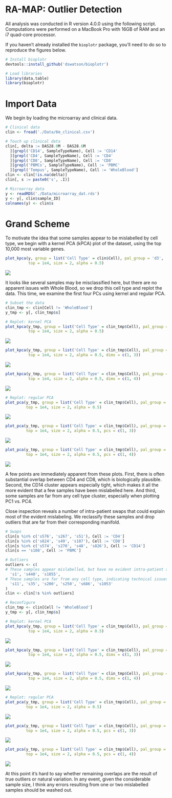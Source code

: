 RA-MAP: Outlier Detection
================

All analysis was conducted in R version 4.0.0 using the following
script. Computations were performed on a MacBook Pro with 16GB of RAM
and an i7 quad-core processor.

If you haven’t already installed the `bioplotr` package, you’ll need to
do so to reproduce the figures below.

``` r
# Install bioplotr
devtools::install_github('dswatson/bioplotr')

# Load libraries
library(data.table)
library(bioplotr)
```

# Import Data

We begin by loading the microarray and clinical data.

``` r
# Clinical data
clin <- fread('./Data/6m_clinical.csv')

# Touch up clinical data
clin[, delta := DAS28.0M - DAS28.6M
  ][grepl('CD14', SampleTypeName), Cell := 'CD14'
  ][grepl('CD4', SampleTypeName), Cell := 'CD4'
  ][grepl('CD8', SampleTypeName), Cell := 'CD8'
  ][grepl('PBMCs', SampleTypeName), Cell := 'PBMC'
  ][grepl('Tempus', SampleTypeName), Cell := 'WholeBlood']
clin <- clin[!is.na(delta)]
clin[, s := paste0('s', .I)]

# Microarray data
y <- readRDS('./Data/microarray_dat.rds')
y <- y[, clin$sample_ID]
colnames(y) <- clin$s
```

# Grand Scheme

To motivate the idea that some samples appear to be mislabelled by cell
type, we begin with a kernel PCA (kPCA) plot of the dataset, using the
top 10,000 most variable genes.

``` r
plot_kpca(y, group = list('Cell Type' = clin$Cell), pal_group = 'd3', 
          top = 1e4, size = 2, alpha = 0.5)
```

<p align='center'>
<img src="6m_outliers_files/figure-gfm/p1-1.png" style="display: block; margin: auto;" />
</p>

It looks like several samples may be misclassified here, but there are
no apparent issues with Whole Blood, so we drop this cell type and
replot the data. This time, we examine the first four PCs using kernel
and regular PCA.

``` r
# Subset the data
clin_tmp <- clin[Cell != 'WholeBlood']
y_tmp <- y[, clin_tmp$s]

# Replot: kernel PCA
plot_kpca(y_tmp, group = list('Cell Type' = clin_tmp$Cell), pal_group = 'd3', 
          top = 1e4, size = 2, alpha = 0.5)
```

<p align='center'>
<img src="6m_outliers_files/figure-gfm/p2-1.png" style="display: block; margin: auto;" />
</p>

``` r
plot_kpca(y_tmp, group = list('Cell Type' = clin_tmp$Cell), pal_group = 'd3', 
          top = 1e4, size = 2, alpha = 0.5, dims = c(1, 3))
```

<p align='center'>
<img src="6m_outliers_files/figure-gfm/p2-2.png" style="display: block; margin: auto;" />
</p>

``` r
plot_kpca(y_tmp, group = list('Cell Type' = clin_tmp$Cell), pal_group = 'd3', 
          top = 1e4, size = 2, alpha = 0.5, dims = c(1, 4))
```

<p align='center'>
<img src="6m_outliers_files/figure-gfm/p2-3.png" style="display: block; margin: auto;" />
</p>

``` r
# Replot: regular PCA
plot_pca(y_tmp, group = list('Cell Type' = clin_tmp$Cell), pal_group = 'd3', 
         top = 1e4, size = 2, alpha = 0.5)
```

<p align='center'>
<img src="6m_outliers_files/figure-gfm/p2-4.png" style="display: block; margin: auto;" />
</p>

``` r
plot_pca(y_tmp, group = list('Cell Type' = clin_tmp$Cell), pal_group = 'd3', 
         top = 1e4, size = 2, alpha = 0.5, pcs = c(1, 3))
```

<p align='center'>
<img src="6m_outliers_files/figure-gfm/p2-5.png" style="display: block; margin: auto;" />
</p>

``` r
plot_pca(y_tmp, group = list('Cell Type' = clin_tmp$Cell), pal_group = 'd3', 
         top = 1e4, size = 2, alpha = 0.5, pcs = c(1, 4))
```

<p align='center'>
<img src="6m_outliers_files/figure-gfm/p2-6.png" style="display: block; margin: auto;" />
</p>

A few points are immediately apparent from these plots. First, there is
often substantial overlap between CD4 and CD8, which is biologically
plausible. Second, the CD14 cluster appears especially tight, which
makes it all the more evident that a few samples have been mislabelled
here. And third, some samples are far from any cell type cluster,
especially when plotting PC1 vs. PC4.

Close inspection reveals a number of intra-patient swaps that could
explain most of the evident mislabeling. We reclassify these samples and
drop outliers that are far from their corresponding manifold.

``` r
# Swaps
clin[s %in% c('s576', 's267', 's51'), Cell := 'CD4']
clin[s %in% c('s824', 's49', 's107'), Cell := 'CD8']
clin[s %in% c('s574', 's270', 's48', 's826'), Cell := 'CD14']
clin[s == 's108', Cell := 'PBMC']

# Outliers
outliers <- c(
# These samples appear mislabelled, but have no evident intra-patient swaps
  's1', 's440', 's1055', 
# These samples are far from any cell type, indicating technical issues
  's11', 's35', 's200', 's250', 's686', 's1053'
)
clin <- clin[!s %in% outliers]

# Reconfigure
clin_tmp <- clin[Cell != 'WholeBlood']
y_tmp <- y[, clin_tmp$s]

# Replot: kernel PCA
plot_kpca(y_tmp, group = list('Cell Type' = clin_tmp$Cell), pal_group = 'd3', 
          top = 1e4, size = 2, alpha = 0.5)
```

<p align='center'>
<img src="6m_outliers_files/figure-gfm/p3-1.png" style="display: block; margin: auto;" />
</p>

``` r
plot_kpca(y_tmp, group = list('Cell Type' = clin_tmp$Cell), pal_group = 'd3', 
          top = 1e4, size = 2, alpha = 0.5, dims = c(1, 3))
```

<p align='center'>
<img src="6m_outliers_files/figure-gfm/p3-2.png" style="display: block; margin: auto;" />
</p>

``` r
plot_kpca(y_tmp, group = list('Cell Type' = clin_tmp$Cell), pal_group = 'd3', 
          top = 1e4, size = 2, alpha = 0.5, dims = c(1, 4))
```

<p align='center'>
<img src="6m_outliers_files/figure-gfm/p3-3.png" style="display: block; margin: auto;" />
</p>

``` r
# Replot: regular PCA
plot_pca(y_tmp, group = list('Cell Type' = clin_tmp$Cell), pal_group = 'd3', 
         top = 1e4, size = 2, alpha = 0.5)
```

<p align='center'>
<img src="6m_outliers_files/figure-gfm/p3-4.png" style="display: block; margin: auto;" />
</p>

``` r
plot_pca(y_tmp, group = list('Cell Type' = clin_tmp$Cell), pal_group = 'd3', 
         top = 1e4, size = 2, alpha = 0.5, pcs = c(1, 3))
```

<p align='center'>
<img src="6m_outliers_files/figure-gfm/p3-5.png" style="display: block; margin: auto;" />
</p>

``` r
plot_pca(y_tmp, group = list('Cell Type' = clin_tmp$Cell), pal_group = 'd3', 
         top = 1e4, size = 2, alpha = 0.5, pcs = c(1, 4))
```

<p align='center'>
<img src="6m_outliers_files/figure-gfm/p3-6.png" style="display: block; margin: auto;" />
</p>

At this point it’s hard to say whether remaining overlaps are the result
of true outliers or natural variation. In any event, given the
considerable sample size, I think any errors resulting from one or two
mislabelled samples should be washed out.
